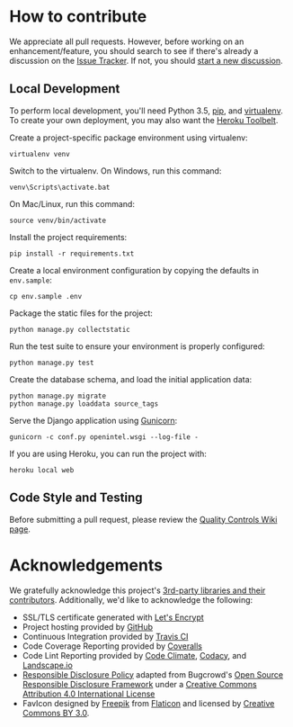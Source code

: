 # How to contribute

We appreciate all pull requests. However, before working on an enhancement/feature, you should search to see if there's 
already a discussion on the [Issue Tracker](https://github.com/twschiller/open-synthesis/issues). If not, you should 
[start a new discussion](https://github.com/twschiller/open-synthesis/issues/new).

## Local Development

To perform local development, you'll need Python 3.5, [pip](https://pip.pypa.io/en/stable/installing/),
and [virtualenv](https://virtualenv.pypa.io/en/stable/). To create your own deployment, you may also want
the [Heroku Toolbelt](https://devcenter.heroku.com/articles/getting-started-with-python#introduction).

Create a project-specific package environment using virtualenv:

    virtualenv venv

Switch to the virtualenv. On Windows, run this command:

    venv\Scripts\activate.bat
    
On Mac/Linux, run this command:

    source venv/bin/activate

Install the project requirements:

    pip install -r requirements.txt

Create a local environment configuration by copying the defaults in `env.sample`:

    cp env.sample .env
    
Package the static files for the project:
    
    python manage.py collectstatic
 
Run the test suite to ensure your environment is properly configured:

    python manage.py test

Create the database schema, and load the initial application data:

    python manage.py migrate
    python manage.py loaddata source_tags 
    
Serve the Django application using [Gunicorn](http://gunicorn.org/):

    gunicorn -c conf.py openintel.wsgi --log-file -
    
If you are using Heroku, you can run the project with:    
    
    heroku local web
    
## Code Style and Testing

Before submitting a pull request, please review the 
[Quality Controls Wiki page](https://github.com/twschiller/open-synthesis/wiki/Quality-Controls).

# Acknowledgements

We gratefully acknowledge this project's [3rd-party libraries and their contributors](requirements.txt). Additionally, 
we'd like to acknowledge the following:

* SSL/TLS certificate generated with [Let's Encrypt](https://letsencrypt.org/)
* Project hosting provided by [GitHub](https://github.com)
* Continuous Integration provided by [Travis CI](https://travis-ci.org/)
* Code Coverage Reporting provided by [Coveralls](https://coveralls.io/)
* Code Lint Reporting provided by [Code Climate](https://codeclimate.com/), [Codacy](https://www.codacy.com/), and [Landscape.io](https://landscape.io)
* [Responsible Disclosure Policy](SECURITY.md) adapted from Bugcrowd's 
[Open Source Responsible Disclosure Framework](https://github.com/bugcrowd/disclosure-policy) under a
[Creative Commons Attribution 4.0 International License](http://creativecommons.org/licenses/by/4.0/)
* FavIcon designed by [Freepik](http://www.freepik.com) from [Flaticon](http://www.flaticon.com)
and licensed by [Creative Commons BY 3.0](http://creativecommons.org/licenses/by/3.0/).
